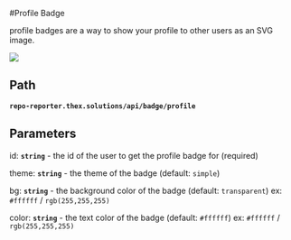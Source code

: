 #Profile Badge

profile badges are a way to show your profile to other users as an SVG image.

[![](https://repo-reporter.thex.solutions/api/badge/profile?id=TheXSolutions&color=f48024)](https://github.com/TheXSolutions)


## Path
**`repo-reporter.thex.solutions/api/badge/profile`**

## Parameters
id: **`string`** - the id of the user to get the profile badge for (required)

theme: **`string`** - the theme of the badge (default: `simple`)

bg: **`string`** - the background color of the badge (default: `transparent`) ex: `#ffffff` / `rgb(255,255,255)`

color: **`string`** - the text color of the badge (default: `#ffffff`) ex: `#ffffff` / `rgb(255,255,255)`